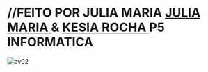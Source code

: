 # //FEITO POR JULIA MARIA <a href="https://github.com/Julia-maria56/PMD2-241/tree/main/Avaliacoes/avaliacao-02"> JULIA MARIA </a> & <a href="https://github.com/KesiaRocha/pdm2-241/tree/main/Avaliacoes/Avaliacao-02"> KESIA ROCHA </a>    P5 INFORMATICA

![av02](https://github.com/Julia-maria56/PMD2-241/assets/125198189/d317d5fd-5f5a-4912-9a63-0f3e1653e40a)

